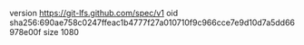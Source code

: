 version https://git-lfs.github.com/spec/v1
oid sha256:690ae758c0247ffeac1b4777f27a010710f9c966cce7e9d10d7a5dd66978e00f
size 1080

